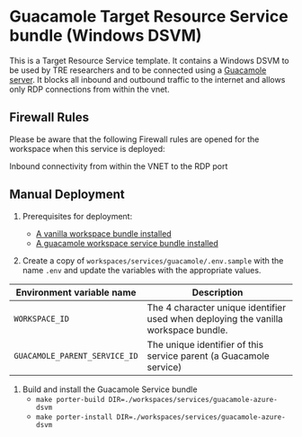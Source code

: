 # Guacamole Target Resource Service bundle (Windows DSVM)

This is a Target Resource Service template. It contains a Windows DSVM to be used by TRE researchers and to be connected using a [Guacamole server](https://guacamole.apache.org/).
It blocks all inbound and outbound traffic to the internet and allows only RDP connections from within the vnet.

## Firewall Rules

Please be aware that the following Firewall rules are opened for the workspace when this service is deployed:

Inbound connectivity from within the VNET to the RDP port

## Manual Deployment

1. Prerequisites for deployment:
    - [A vanilla workspace bundle installed](../../vanilla)
    - [A guacamole workspace service bundle installed](../guacamole)

1. Create a copy of `workspaces/services/guacamole/.env.sample` with the name `.env` and update the variables with the appropriate values.

| Environment variable name | Description |
| ------------------------- | ----------- |
| `WORKSPACE_ID` | The 4 character unique identifier used when deploying the vanilla workspace bundle. |
| `GUACAMOLE_PARENT_SERVICE_ID` | The unique identifier of this service parent (a Guacamole service) |

1. Build and install the Guacamole Service bundle
    - `make porter-build DIR=./workspaces/services/guacamole-azure-dsvm`  
    - `make porter-install DIR=./workspaces/services/guacamole-azure-dsvm`
